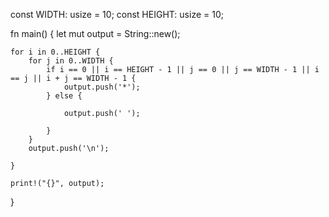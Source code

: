 const WIDTH: usize = 10;
const HEIGHT: usize = 10;

fn main() {
    let mut output = String::new();

    for i in 0..HEIGHT {
        for j in 0..WIDTH {
            if i == 0 || i == HEIGHT - 1 || j == 0 || j == WIDTH - 1 || i == j || i + j == WIDTH - 1 {
                output.push('*');
            } else {
            
                output.push(' ');
                
            }
        }
        output.push('\n');
        
    }

    print!("{}", output);
    
}
